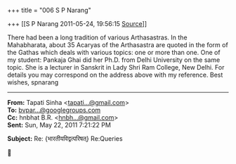+++
title = "006 S P Narang"

+++
[[S P Narang	2011-05-24, 19:56:15 [Source](https://groups.google.com/g/bvparishat/c/1MCPcblYjxY)]]



There had been a long tradition of various Arthasastras. In the Mahabharata, about 35 Acaryas of the Arthasastra are quoted in the form of the Gathas which deals with various topics: one or more than one. One of my student: Pankaja Ghai did her Ph.D. from Delhi University on the same topic. She is a lecturer in Sanskrit in Lady Shri Ram College, New Delhi. For details you may correspond on the address above with my reference. Best wishes, spnarang

  

------------------------------------------------------------------------

**From:** Tapati Sinha \<[tapati...@gmail.com]()\>  
**To:** [bvpar...@googlegroups.com]()  
**Cc:** hnbhat B.R. \<[hnbh...@gmail.com]()\>  
**Sent:** Sun, May 22, 2011 7:21:22 PM

  
**Subject:** Re: {भारतीयविद्वत्परिषत्} Re:Queries  



